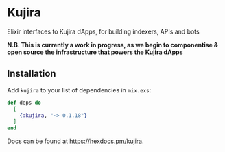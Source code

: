 # Kujira

Elixir interfaces to Kujira dApps, for building indexers, APIs and bots

**N.B. This is currently a work in progress, as we begin to componentise & open source the infrastructure that powers the Kujira dApps**

## Installation

Add `kujira` to your list of dependencies in `mix.exs`:

```elixir
def deps do
  [
    {:kujira, "~> 0.1.18"}
  ]
end
```

Docs can be found at <https://hexdocs.pm/kujira>.
